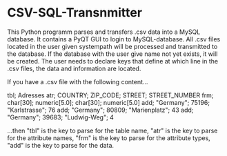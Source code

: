 # CSV-SQL-Transnmitter 

This Python programm parses and transfers .csv data into a MySQL database.
It contains a PyQT GUI to login to MySQL-database. All .csv files located in the user given systempath will be processed and transmitted to the database.
If the database with the user give name not yet exists, it will be created.
The user needs to declare keys that define at which line in the .csv files, the data and information are located.

If you have a .csv file with the following content...

tbl; Adresses
atr; COUNTRY; ZIP_CODE; STREET; STREET_NUMBER
frm; char[30]; numeric[5.0]; char[30]; numeric[5.0]
add;  "Germany";      75196; "Karlstrasse"; 76
add;  "Germany";      80809; "Marienplatz"; 43
add;  "Germany";      39683; "Ludwig-Weg"; 4

...then "tbl" is the key to parse for the table name,
"atr" is the key to parse for the attribute names,
"frm" is the key to parse for the attribute types,
"add" is the key to parse for the data.
